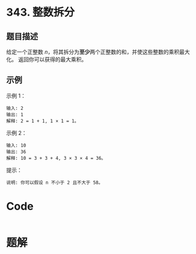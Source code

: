 # 343. 整数拆分

## 题目描述

给定一个正整数 *n*，将其拆分为**至少**两个正整数的和，并使这些整数的乘积最大化。 返回你可以获得的最大乘积。

## 示例

示例 1：

```
输入: 2
输出: 1
解释: 2 = 1 + 1, 1 × 1 = 1。
```


示例 2：

```
输入: 10
输出: 36
解释: 10 = 3 + 3 + 4, 3 × 3 × 4 = 36。
```


提示：

```
说明: 你可以假设 n 不小于 2 且不大于 58。
```



# Code

```java

```

# 题解

